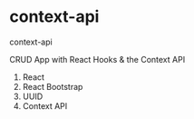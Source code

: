 # context-api
context-api

CRUD App with React Hooks & the Context API

1) React
2) React Bootstrap
3) UUID
4) Context API
